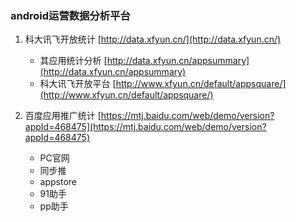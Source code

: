 ### android运营数据分析平台

1. 科大讯飞开放统计 [http://data.xfyun.cn/](http://data.xfyun.cn/)
   
   * 其应用统计分析 [http://data.xfyun.cn/appsummary](http://data.xfyun.cn/appsummary)
   * 科大讯飞开放平台 [http://www.xfyun.cn/default/appsquare/](http://www.xfyun.cn/default/appsquare/)

2. 百度应用推广统计 [https://mtj.baidu.com/web/demo/version?appId=468475](https://mtj.baidu.com/web/demo/version?appId=468475)
   * PC官网 
   * 同步推 
   * appstore
   * 91助手
   * pp助手




